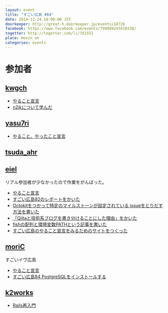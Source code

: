 ```yaml
---
layout: event
title: "すごい広島 #84"
date: 2014-12-24 18:00:00 JST
doorkeeper: http://great-h.doorkeeper.jp/events/18726
facebook: https://www.facebook.com/events/799949243410338/
togetter: http://togetter.com/li/761551
place: movin_on
categories: events
---
```


# 参加者


## [kwgch](https://github.com/kwgch)

* [やること宣言](https://github.com/great-h/great-h.github.io/issues/1440)
* [n2jkについて学んだ](http://www.slideshare.net/kuranuki/ss-42979624)


## [yasu7ri](https://www.facebook.com/yasu7ri)

* [やること、やったこと宣言](https://github.com/great-h/great-h.github.io/issues/1437)

## [tsuda_ahr](http://twitter.com/tsuda_ahr)


## [eiel](https://github.com/eiel)

リアル参加者が少なかったので作業をがんばった。

* [やること宣言](https://github.com/great-h/great-h.github.io/issues/1430#issuecomment-68046425)
* [すごい広島82のレポートをかいた](https://www.facebook.com/great.hiroshima/posts/496552707154046)
* [Octokitをつかって特定のマイルストーンが設定されている issueをとりだす方法を書いた](http://qiita.com/eielh/items/6890b18974180deb5c61)
* [「Qiitaと技術系ブログを書き分けることにした理由」をかいた](http://blog.eiel.info/blog/2014/12/24/reason-for-written-qiita/)
* [fishの配列と環境変数PATHという記事を書いた](https://www.chatwork.com/#!rid17750365)
* [すごい広島のやること宣言をみるためのサイトをつくった](https://great-mile.herokuapp.com)


## [moriC](https://github.com/moriC)

すごいイヴ広島

* [やること宣言](https://github.com/great-h/great-h.github.io/issues/1435)
* [すごい広島84 PostgreSQLをインストールする](http://moric-life.tumblr.com/post/106051227896/84-postgresql)


## [k2works](https://github.com/k2works)

* [Rails再入門](https://github.com/k2works/rails-practice)
